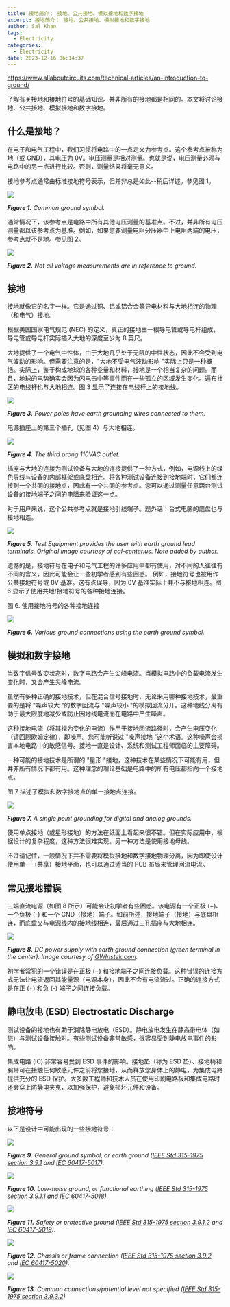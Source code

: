 ```yaml
---
title: 接地简介： 接地、公共接地、模拟接地和数字接地
excerpt: 接地简介： 接地、公共接地、模拟接地和数字接地
author: Sal Khan
tags:
  - Electricity
categories:
  - Electricity
date: 2023-12-16 06:14:37 
---
```




https://www.allaboutcircuits.com/technical-articles/an-introduction-to-ground/

了解有关接地和接地符号的基础知识。并非所有的接地都是相同的。本文将讨论接地、公共接地、模拟接地和数字接地。

## 什么是接地？

在电子和电气工程中，我们习惯将电路中的一点定义为参考点。这个参考点被称为地（或 GND），其电压为 0V。电压测量是相对测量。也就是说，电压测量必须与电路中的另一点进行比较。否则，测量结果将毫无意义。

接地参考点通常由标准接地符号表示，但并非总是如此--稍后详述。参见图 1。



![](https://www.allaboutcircuits.com/uploads/articles/Davis_ground_1.jpg)

_**Figure 1.** Common ground symbol._



通常情况下，该参考点是电路中所有其他电压测量的基准点。不过，并非所有电压测量都以该参考点为基准。例如，如果您要测量电阻分压器中上电阻两端的电压，参考点就不是地。参见图 2。


![](https://www.allaboutcircuits.com/uploads/articles/Davis_ground_2.jpg)

 _**Figure 2.** Not all voltage measurements are in reference to ground._

## 接地

接地就像它的名字一样。它是通过铜、铝或铝合金等导电材料与大地相连的物理（和电气）接地。

根据美国国家电气规范 (NEC) 的定义，真正的接地由一根导电管或导电杆组成，导电管或导电杆实际插入大地的深度至少为 8 英尺。

大地提供了一个电气中性体，由于大地几乎处于无限的中性状态，因此不会受到电气波动的影响。但需要注意的是，"大地不受电气波动影响 "实际上只是一种概括。实际上，鉴于构成地球的各种变量和材料，接地是一个相当复杂的问题。而且，地球的电势确实会因为闪电击中等事件而在一些孤立的区域发生变化。遍布社区的电线杆也与大地相连。图 3 显示了连接在电线杆上的接地线。

![](https://www.allaboutcircuits.com/uploads/articles/Davis_ground_3.jpg)

 _**Figure 3.** Power poles have earth grounding wires connected to them._


电源插座上的第三个插孔（见图 4）与大地相连。



![](https://www.allaboutcircuits.com/uploads/articles/Davis_ground_4.jpg)

 _**Figure 4.** The third prong 110VAC outlet._



插座与大地的连接为测试设备与大地的连接提供了一种方式，例如，电源线上的绿色导线与设备的内部框架或底盘相连。将各种测试设备连接到接地端时，它们都连接到一个共同的接地点，因此有一个共同的参考点。您可以通过测量任意两台测试设备的接地端子之间的电阻来验证这一点。

对于用户来说，这个公共参考点就是接地引线端子。题外话：台式电脑的底盘也与接地相连。


![](https://www.allaboutcircuits.com/uploads/articles/Davis_ground_5.jpg)

 _**Figure 5.** Test Equipment provides the user with earth ground lead terminals. Original image courtesy of [cal-center.us](http://www.cal-center.us/images/products/DSO1014A_1355493755_9230.jpg). Note added by author._


遗憾的是，接地符号在电子和电气工程的许多应用中都有使用，对不同的人往往有不同的含义，因此可能会让一些初学者感到有些困惑。 例如，接地符号也被用作公共接地符号或 0V 基准。这有点误导，因为 0V 基准实际上并不与接地相连。图 6 显示了使用共地/接地符号的各种接地连接。

图 6. 使用接地符号的各种接地连接


![](https://www.allaboutcircuits.com/uploads/articles/Davis_ground_6.jpg)

 _**Figure 6.** Various ground connections using the earth ground symbol._



## 模拟和数字接地



当数字信号改变状态时，数字电路会产生尖峰电流。当模拟电路中的负载电流发生变化时，又会产生尖峰电流。


虽然有多种正确的接地技术，但在混合信号接地时，无论采用哪种接地技术，最重要的是将 "噪声较大 "的数字回流与 "噪声较小 "的模拟回流分开。这种地线分离有助于最大限度地减少或防止因地线电流而在电路中产生噪声。


这种接地电流（将其视为变化的电流）作用于接地回流路径时，会产生电压变化（请回顾欧姆定律），即噪声。您可能听说过 "噪声接地 "这个术语。这种噪声会损害本地电路中的敏感信号。接地一直是设计、系统和测试工程师面临的主要障碍。



一种可能的接地技术是所谓的 "星形 "接地，这种技术在某些情况下可能有用，但并非所有情况下都有用。这种理念的理论基础是电路中的所有电压都指向一个接地点。


图 7 描述了模拟和数字接地点的单一接地点连接。


![](https://www.allaboutcircuits.com/uploads/articles/Davis_ground_7.jpg)

 _**Figure 7.** A single point grounding for digital and analog grounds._

使用单点接地（或星形接地）的方法在纸面上看起来很不错。但在实际应用中，根据设计的复杂程度，这种方法很难实现。另一种方法是使用接地母线。


不过请记住，一般情况下并不需要将模拟接地和数字接地物理分离，因为即使设计使用单一（共享）接地平面，也可以通过适当的 PCB 布局来管理回流电流。


## 常见接地错误


三端直流电源（如图 8 所示）可能会让初学者有些困惑。该电源有一个正极 (+)、一个负极 (-) 和一个 GND（接地）端子。如前所述，接地端子（接地）与底盘相连，而底盘又与电源线内的接地线相连，最后通过三孔插座与大地相连。


![](https://www.allaboutcircuits.com/uploads/articles/Davis_ground_8.jpg)

 _**Figure 8.** DC power supply with earth ground connection (green terminal in the center). Image courtesy of [GWInstek.com](http://www.gwinstek.com/en-global/products/DC_Power_Supply/Single_Channel_DC_Power_Supplies/SPS-Series)._

初学者常犯的一个错误是在正极 (+) 和接地端子之间连接负载。这种错误的连接方式无法让电流返回其能量源（电源本身），因此不会有电流流过。正确的连接方式是在正 (+) 和负 (-) 端子之间连接负载。

## 静电放电 (ESD) Electrostatic Discharge

测试设备的接地也有助于消除静电放电（ESD）。静电放电发生在静态带电体（如您）与测试设备接触时。有些测试设备非常敏感，很容易受到静电放电事件的影响。

集成电路 (IC) 非常容易受到 ESD 事件的影响。接地垫（称为 ESD 垫）、接地椅和腕带可在接触任何敏感元件之前将您接地，从而释放您身体上的静电，为集成电路提供充分的 ESD 保护。大多数工程师和技术人员在使用印刷电路板和集成电路时还会穿上防静电夹克，以加强保护，避免损坏元件和设备。

## 接地符号

以下是设计中可能出现的一些接地符号：


![](https://www.allaboutcircuits.com/uploads/articles/Davis_ground_9.jpg)

 _**Figure 9.** General ground symbol, or earth ground ([IEEE Std 315-1975 section 3.9.1](https://www.ee.iitb.ac.in/~spilab/Tips/ansii_graphic_symbols_for_electrical_and_electronics_daigrams_1993.pdf) and [IEC 60417-5017](https://www.iso.org/obp/ui#iec:grs:60417:5017))._

![](https://www.allaboutcircuits.com/uploads/articles/Davis_ground_10.jpg)

_**Figure 10.** Low-noise ground, or functional earthing ([IEEE Std 315-1975 section 3.9.1.1](https://www.ee.iitb.ac.in/~spilab/Tips/ansii_graphic_symbols_for_electrical_and_electronics_daigrams_1993.pdf) and [IEC 60417-5018](https://www.iso.org/obp/ui#iec:grs:60417:5018))._

![](https://www.allaboutcircuits.com/uploads/articles/Davis_ground_11.jpg)

 _**Figure 11.** Safety or protective ground ([IEEE Std 315-1975 section 3.9.1.2](https://www.ee.iitb.ac.in/~spilab/Tips/ansii_graphic_symbols_for_electrical_and_electronics_daigrams_1993.pdf) and [IEC 60417-5019](https://www.iso.org/obp/ui#iec:grs:60417:5019))._

![](https://www.allaboutcircuits.com/uploads/articles/Davis_ground_12_.jpg)

 _**Figure 12.** Chassis or frame connection ([IEEE Std 315-1975 section 3.9.2](https://www.ee.iitb.ac.in/~spilab/Tips/ansii_graphic_symbols_for_electrical_and_electronics_daigrams_1993.pdf) and [IEC 60417-5020](https://www.iso.org/obp/ui#iec:grs:60417:5020))._

![](https://www.allaboutcircuits.com/uploads/articles/Davis_ground_13.jpg)

 _**Figure 13.** Common connections/potential level not specified ([IEEE Std 315-1975 section 3.9.3.2](https://www.ee.iitb.ac.in/~spilab/Tips/ansii_graphic_symbols_for_electrical_and_electronics_daigrams_1993.pdf))_

